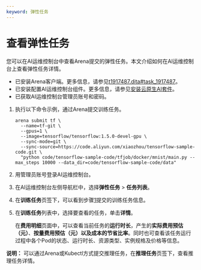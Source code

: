 ```yaml
---
keyword: 弹性任务
---
```


# 查看弹性任务

您可以在AI运维控制台中查看Arena提交的弹性任务。本文介绍如何在AI运维控制台上查看弹性任务详情。

-   已安装Arena客户端。更多信息，请参见[t1917487.dita\#task\_1917487](/cn.zh-CN/解决方案/AI解决方案/环境准备/通过组件安装最新版的Arena.md)。
-   已安装配置AI运维控制台组件。更多信息，请参见[安装云原生AI套件](/cn.zh-CN/云原生AI用户指南/环境准备/安装云原生AI套件.md)。
-   已获取AI运维控制台管理员账号和密码。

1.  执行以下命令示例，通过Arena提交训练任务。

    ```
    arena submit tf \
      --name=tf-git \
      --gpus=1 \
      --image=tensorflow/tensorflow:1.5.0-devel-gpu \
      --sync-mode=git \
      --sync-source=https://code.aliyun.com/xiaozhou/tensorflow-sample-code.git \
      "python code/tensorflow-sample-code/tfjob/docker/mnist/main.py --max_steps 10000 --data_dir=code/tensorflow-sample-code/data"
    ```

2.  用管理员账号登录AI运维控制台。

3.  在AI运维控制台左侧导航栏中，选择**弹性任务** \> **任务列表**。

4.  在**训练任务**页签下，可以看到步骤[1](#step_yx2_nen_qbj)提交的训练任务信息。

5.  在**训练任务**列表中，选择要查看的任务，单击**详情**。

    在**费用明细**页面中，可以查看当前任务的**运行时长**，产生的**实际费用预估（元）**、**按量费用预估（元）**以及成本的**节省比率**。同时也可查看该任务运行过程中各个Pod的状态、运行时长、资源类型、实例规格及价格等信息。


**说明：** 可以通过Arena或Kubectl方式提交推理任务，在**推理任务**页签下，查看推理任务详情。

